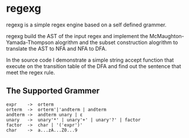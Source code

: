 # regexg

regexg is a simple regex engine based on a self defined grammer. 

regexg build the AST of the input regex and implement the McMaughton-Yamada-Thompson alogrithm and the subset construction alogrithm to translate the AST to NFA and NFA to DFA. 

In the source code I demonstrate a simple string accept function that execute on the transition table of the DFA and find out the sentence that meet the regex rule. 

The Supported Grammer
--------------------------------------------------- 
	expr	->	orterm
	orterm	-> 	orterm'|'andterm | andterm
	andterm	-> 	andterm unary | ε
	unary	->	unary'*' | unary'+' | unary'?' | factor
	factor	->	char | '('expr')'
	char	->	a...zA...Z0...9